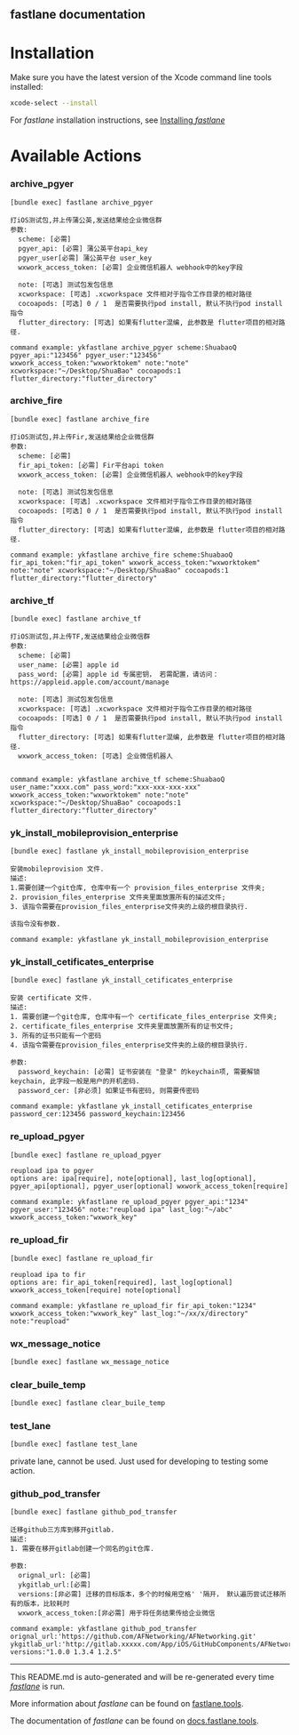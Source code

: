 fastlane documentation
----

# Installation

Make sure you have the latest version of the Xcode command line tools installed:

```sh
xcode-select --install
```

For _fastlane_ installation instructions, see [Installing _fastlane_](https://docs.fastlane.tools/#installing-fastlane)

# Available Actions

### archive_pgyer

```sh
[bundle exec] fastlane archive_pgyer
```


    打iOS测试包,并上传蒲公英,发送结果给企业微信群
    参数: 
      scheme: [必需] 
      pgyer_api: [必需] 蒲公英平台api_key
      pgyer_user[必需] 蒲公英平台 user_key
      wxwork_access_token: [必需] 企业微信机器人 webhook中的key字段

      note: [可选] 测试包发包信息
      xcworkspace: [可选] .xcworkspace 文件相对于指令工作目录的相对路径
      cocoapods: [可选] 0 / 1  是否需要执行pod install, 默认不执行pod install 指令
      flutter_directory: [可选] 如果有flutter混编, 此参数是 flutter项目的相对路径.

    command example: ykfastlane archive_pgyer scheme:ShuabaoQ pgyer_api:"123456" pgyer_user:"123456" wxwork_access_token:"wxworktokem" note:"note" xcworkspace:"~/Desktop/ShuaBao" cocoapods:1 flutter_directory:"flutter_directory"


### archive_fire

```sh
[bundle exec] fastlane archive_fire
```


    打iOS测试包,并上传Fir,发送结果给企业微信群
    参数: 
      scheme: [必需] 
      fir_api_token: [必需] Fir平台api token
      wxwork_access_token: [必需] 企业微信机器人 webhook中的key字段

      note: [可选] 测试包发包信息
      xcworkspace: [可选] .xcworkspace 文件相对于指令工作目录的相对路径
      cocoapods: [可选] 0 / 1  是否需要执行pod install, 默认不执行pod install 指令
      flutter_directory: [可选] 如果有flutter混编, 此参数是 flutter项目的相对路径.

    command example: ykfastlane archive_fire scheme:ShuabaoQ fir_api_token:"fir_api_token" wxwork_access_token:"wxworktokem" note:"note" xcworkspace:"~/Desktop/ShuaBao" cocoapods:1 flutter_directory:"flutter_directory"


### archive_tf

```sh
[bundle exec] fastlane archive_tf
```


    打iOS测试包,并上传TF,发送结果给企业微信群
    参数:
      scheme: [必需]
      user_name: [必需] apple id
      pass_word: [必需] apple id 专属密钥， 若需配置，请访问：https://appleid.apple.com/account/manage

      note: [可选] 测试包发包信息
      xcworkspace: [可选] .xcworkspace 文件相对于指令工作目录的相对路径
      cocoapods: [可选] 0 / 1  是否需要执行pod install, 默认不执行pod install 指令
      flutter_directory: [可选] 如果有flutter混编, 此参数是 flutter项目的相对路径.
      wxwork_access_token: [可选] 企业微信机器人


    command example: ykfastlane archive_tf scheme:ShuabaoQ user_name:"xxxx.com" pass_word:"xxx-xxx-xxx-xxx" wxwork_access_token:"wxworktokem" note:"note" xcworkspace:"~/Desktop/ShuaBao" cocoapods:1 flutter_directory:"flutter_directory"


### yk_install_mobileprovision_enterprise

```sh
[bundle exec] fastlane yk_install_mobileprovision_enterprise
```


    安装mobileprovision 文件.
    描述: 
    1.需要创建一个git仓库, 仓库中有一个 provision_files_enterprise 文件夹;
    2. provision_files_enterprise 文件夹里面放置所有的描述文件;
    3. 该指令需要在provision_files_enterprise文件夹的上级的根目录执行.

    该指令没有参数.

    command example: ykfastlane yk_install_mobileprovision_enterprise
 

### yk_install_cetificates_enterprise

```sh
[bundle exec] fastlane yk_install_cetificates_enterprise
```


    安装 certificate 文件.
    描述: 
    1. 需要创建一个git仓库, 仓库中有一个 certificate_files_enterprise 文件夹;
    2. certificate_files_enterprise 文件夹里面放置所有的证书文件;
    3. 所有的证书只能有一个密码
    4. 该指令需要在provision_files_enterprise文件夹的上级的根目录执行.

    参数: 
      password_keychain: [必需] 证书安装在 "登录" 的keychain项, 需要解锁keychain, 此字段一般是用户的开机密码.
      password_cer: [非必须] 如果证书有密码, 则需要传密码

    command example: ykfastlane yk_install_cetificates_enterprise password_cer:123456 password_keychain:123456
 

### re_upload_pgyer

```sh
[bundle exec] fastlane re_upload_pgyer
```


    reupload ipa to pgyer
    options are: ipa[require], note[optional], last_log[optional], pgyer_api[optional], pgyer_user[optional] wxwork_access_token[require]

    command example: ykfastlane re_upload_pgyer pgyer_api:"1234" pgyer_user:"123456" note:"reupload ipa" last_log:"~/abc" wxwork_access_token:"wxwork_key"


### re_upload_fir

```sh
[bundle exec] fastlane re_upload_fir
```


    reupload ipa to fir
    options are: fir_api_token[required], last_log[optional] wxwork_access_token[require] note[optional]

    command example: ykfastlane re_upload_fir fir_api_token:"1234" wxwork_access_token:"wxwork_key" last_log:"~/xx/x/directory" note:"reupload"


### wx_message_notice

```sh
[bundle exec] fastlane wx_message_notice
```



### clear_buile_temp

```sh
[bundle exec] fastlane clear_buile_temp
```



### test_lane

```sh
[bundle exec] fastlane test_lane
```

private lane, cannot be used. Just used for developing to testing some action.

### github_pod_transfer

```sh
[bundle exec] fastlane github_pod_transfer
```


    迁移github三方库到移开gitlab.
    描述: 
    1. 需要在移开gitlab创建一个同名的git仓库.

    参数: 
      orignal_url: [必需]
      ykgitlab_url:[必需]
      versions:[非必需] 迁移的目标版本，多个的时候用空格' '隔开， 默认遍历尝试迁移所有的版本，比较耗时
      wxwork_access_token:[非必需] 用于将任务结果传给企业微信

    command example: ykfastlane github_pod_transfer orignal_url:'https://github.com/AFNetworking/AFNetworking.git' ykgitlab_url:'http://gitlab.xxxxx.com/App/iOS/GitHubComponents/AFNetworking.git' versions:"1.0.0 1.3.4 1.2.5"


----

This README.md is auto-generated and will be re-generated every time [_fastlane_](https://fastlane.tools) is run.

More information about _fastlane_ can be found on [fastlane.tools](https://fastlane.tools).

The documentation of _fastlane_ can be found on [docs.fastlane.tools](https://docs.fastlane.tools).
